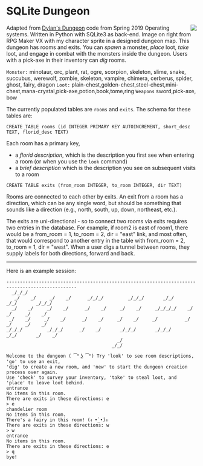 SQLite Dungeon
==============
<img src="https://66.media.tumblr.com/d471e4f3dee7aca7d07468ae89225edb/tumblr_ppnk1hKli51tk06jno1_540.jpg" align="right"> 
Adapted from <a href="https://github.com/dylanmc/SQLiteDungeon">Dylan's Dungeon</a> code from Spring 2019 Operating systems. 
Written in Python with SQLite3 as back-end. Image on right from RPG Maker VX with my character sprite in a designed dungeon map. This dungeon has rooms and exits. You can <i>spawn</i> a monster, <i>place</i>  loot, <i>take</i>  loot, and engage in combat with the monsters inside the dungeon. Users with a pick-axe in their inventory can <i>dig</i>  rooms. 

`Monster:` minotaur, orc, plant, rat, ogre, scorpion, skeleton, slime, snake, succubus, werewolf, zombie, skeleton, vampire, chimera, cerberus, spider, ghost, fairy, dragon `Loot:` plain-chest,golden-chest,steel-chest,mini-chest,mana-crystal,pick-axe,potion,book,tome,ring  `Weapons` sword,pick-axe, bow 

The currently populated tables are `rooms` and `exits`. The schema for these tables are:

`CREATE TABLE rooms (id INTEGER PRIMARY KEY AUTOINCREMENT, short_desc TEXT, florid_desc TEXT)`

Each room has a primary key,

  * a *florid description*, which is the description you first see when entering a room (or when you use the `look` command)
  * a *brief description* which is the description you see on subsequent visits to a room

`CREATE TABLE exits (from_room INTEGER, to_room INTEGER, dir TEXT)`

Rooms are connected to each other by exits. An exit from a room has a
direction, which can be any single word, but should be something that
sounds like a direction (e.g., north, south, up, down, northeast,
etc.).

The exits are uni-directional - so to connect two rooms via exits
requires two entries in the database. For example, if room2 is east of
room1, there would be a from_room = 1, to_room = 2, dir = "east" link,
and most often, that would correspond to another entry in the table
with from_room = 2, to_room = 1, dir = "west". When a user digs a
tunnel between rooms, they supply labels for both directions, forward
and back.

--------

Here is an example session:

```
------------------------------------------------------------------------------------------------
  _/_/_/                                                                                        
   _/    _/     _/    _/      _/_/_/         _/_/_/       _/_/        _/_/       _/_/_/         
  _/    _/     _/    _/      _/    _/     _/    _/     _/_/_/_/    _/    _/     _/    _/        
 _/    _/     _/    _/      _/    _/     _/    _/     _/          _/    _/     _/    _/         
_/_/_/         _/_/_/      _/    _/       _/_/_/       _/_/_/      _/_/       _/    _/          
                                         _/                                                     
                                       _/_/                                                     
                                       
Welcome to the dungeon ( ͡° ͜ʖ ͡°) Try 'look' to see room descriptions, 'go' to use an exit,
'dig' to create a new room, and 'new' to start the dungeon creation process over again.
Use 'check' to survey your inventory, 'take' to steal loot, and 'place' to leave loot behind.
entrance
No items in this room.
There are exits in these directions: e
> e
chandelier room
No items in this room.
There's a fairy in this room! (ง •̀_•́)ง 
There are exits in these directions: w
> w
entrance
No items in this room.
There are exits in these directions: e
> q
bye!
```
